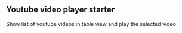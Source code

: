 ## Youtube video player starter

Show list of youtube videos in table view
and play the selected video
